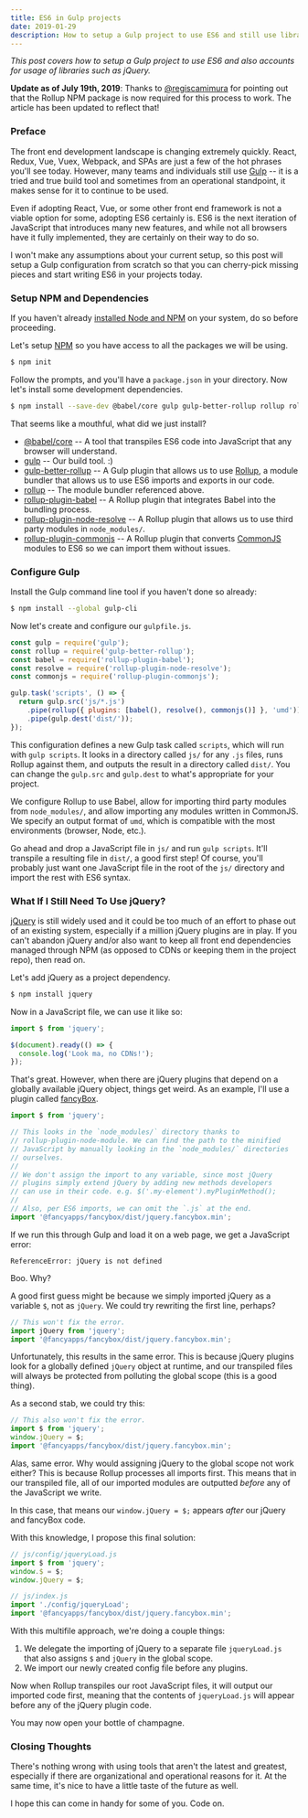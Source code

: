 ```yaml
---
title: ES6 in Gulp projects
date: 2019-01-29
description: How to setup a Gulp project to use ES6 and still use libraries such as jQuery.
---
```


_This post covers how to setup a Gulp project to use ES6 and also accounts for usage of libraries such as jQuery._

**Update as of July 19th, 2019**: Thanks to [@regiscamimura](https://twitter.com/regiscamimura) for pointing out that the Rollup NPM package is now required for this process to work. The article has been updated to reflect that!


### Preface

The front end development landscape is changing extremely quickly. React, Redux, Vue, Vuex, Webpack, and SPAs are just a few of the hot phrases you'll see today. However, many teams and individuals still use [Gulp](https://gulpjs.com/) -- it is a tried and true build tool and sometimes from an operational standpoint, it makes sense for it to continue to be used.

Even if adopting React, Vue, or some other front end framework is not a viable option for some, adopting ES6 certainly is. ES6 is the next iteration of JavaScript that introduces many new features, and while not all browsers have it fully implemented, they are certainly on their way to do so.

I won't make any assumptions about your current setup, so this post will setup a Gulp configuration from scratch so that you can cherry-pick missing pieces and start writing ES6 in your projects today.


### Setup NPM and Dependencies

If you haven't already [installed Node and NPM](https://nodejs.org/en/) on your system, do so before proceeding.

Let's setup [NPM](https://www.npmjs.com/) so you have access to all the packages we will be using.

```bash
$ npm init
```

Follow the prompts, and you'll have a `package.json` in your directory. Now let's install some development dependencies.

```bash
$ npm install --save-dev @babel/core gulp gulp-better-rollup rollup rollup-plugin-babel rollup-plugin-node-resolve rollup-plugin-commonjs
```

That seems like a mouthful, what did we just install?

- [@babel/core](https://www.npmjs.com/package/@babel/core) -- A tool that transpiles ES6 code into JavaScript that any browser will understand.
- [gulp](https://www.npmjs.com/package/gulp) -- Our build tool. :)
- [gulp-better-rollup](https://www.npmjs.com/package/gulp-better-rollup) -- A Gulp plugin that allows us to use [Rollup](https://rollupjs.org/guide/en), a module bundler that allows us to use ES6 imports and exports in our code.
- [rollup](https://www.npmjs.com/package/rollup) -- The module bundler referenced above.
- [rollup-plugin-babel](https://www.npmjs.com/package/rollup-plugin-babel) -- A Rollup plugin that integrates Babel into the bundling process.
- [rollup-plugin-node-resolve](https://www.npmjs.com/package/rollup-plugin-node-resolve) -- A Rollup plugin that allows us to use third party modules in `node_modules/`.
- [rollup-plugin-commonjs](https://www.npmjs.com/package/rollup-plugin-commonjs) -- A Rollup plugin that converts [CommonJS](https://en.wikipedia.org/wiki/CommonJS) modules to ES6 so we can import them without issues.


### Configure Gulp

Install the Gulp command line tool if you haven't done so already:

```bash
$ npm install --global gulp-cli
```

Now let's create and configure our `gulpfile.js`.

```jsx
const gulp = require('gulp');
const rollup = require('gulp-better-rollup');
const babel = require('rollup-plugin-babel');
const resolve = require('rollup-plugin-node-resolve');
const commonjs = require('rollup-plugin-commonjs');

gulp.task('scripts', () => {
  return gulp.src('js/*.js')
    .pipe(rollup({ plugins: [babel(), resolve(), commonjs()] }, 'umd'))
    .pipe(gulp.dest('dist/'));
});
```

This configuration defines a new Gulp task called `scripts`, which will run with `gulp scripts`. It looks in a directory called `js/` for any `.js` files, runs Rollup against them, and outputs the result in a directory called `dist/`. You can change the `gulp.src` and `gulp.dest` to what's appropriate for your project.

We configure Rollup to use Babel, allow for importing third party modules from `node_modules/`, and allow importing any modules written in CommonJS. We specify an output format of `umd`, which is compatible with the most environments (browser, Node, etc.).

Go ahead and drop a JavaScript file in `js/` and run `gulp scripts`. It'll transpile a resulting file in `dist/`, a good first step! Of course, you'll probably just want one JavaScript file in the root of the `js/` directory and import the rest with ES6 syntax.


### What If I Still Need To Use jQuery?

[jQuery](https://jquery.com/) is still widely used and it could be too much of an effort to phase out of an existing system, especially if a million jQuery plugins are in play. If you can't abandon jQuery and/or also want to keep all front end dependencies managed through NPM (as opposed to CDNs or keeping them in the project repo), then read on.

Let's add jQuery as a project dependency.

```bash
$ npm install jquery
```

Now in a JavaScript file, we can use it like so:

```jsx
import $ from 'jquery';

$(document).ready(() => {
  console.log('Look ma, no CDNs!');
});
```

That's great. However, when there are jQuery plugins that depend on a globally available jQuery object, things get weird. As an example, I'll use a plugin called [fancyBox](https://www.npmjs.com/package/@fancyapps/fancybox).

```jsx
import $ from 'jquery';

// This looks in the `node_modules/` directory thanks to
// rollup-plugin-node-module. We can find the path to the minified
// JavaScript by manually looking in the `node_modules/` directories
// ourselves.
//
// We don't assign the import to any variable, since most jQuery
// plugins simply extend jQuery by adding new methods developers
// can use in their code. e.g. $('.my-element').myPluginMethod();
//
// Also, per ES6 imports, we can omit the `.js` at the end.
import '@fancyapps/fancybox/dist/jquery.fancybox.min';
```

If we run this through Gulp and load it on a web page, we get a JavaScript error:

```
ReferenceError: jQuery is not defined
```

Boo. Why?

A good first guess might be because we simply imported jQuery as a variable `$`, not as `jQuery`. We could try rewriting the first line, perhaps?

```jsx
// This won't fix the error.
import jQuery from 'jquery';
import '@fancyapps/fancybox/dist/jquery.fancybox.min';
```

Unfortunately, this results in the same error. This is because jQuery plugins look for a globally defined `jQuery` object at runtime, and our transpiled files will always be protected from polluting the global scope (this is a good thing).

As a second stab, we could try this:

```jsx
// This also won't fix the error.
import $ from 'jquery';
window.jQuery = $;
import '@fancyapps/fancybox/dist/jquery.fancybox.min';
```

Alas, same error. Why would assigning jQuery to the global scope not work either? This is because Rollup processes all imports first. This means that in our transpiled file, all of our imported modules are outputted _before_ any of the JavaScript we write.

In this case, that means our `window.jQuery = $;` appears _after_ our jQuery and fancyBox code.

With this knowledge, I propose this final solution:

```jsx
// js/config/jqueryLoad.js
import $ from 'jquery';
window.$ = $;
window.jQuery = $;

// js/index.js
import './config/jqueryLoad';
import '@fancyapps/fancybox/dist/jquery.fancybox.min';
```

With this multifile approach, we're doing a couple things:

1. We delegate the importing of jQuery to a separate file `jqueryLoad.js` that also assigns `$` and `jQuery` in the global scope.
2. We import our newly created config file before any plugins.

Now when Rollup transpiles our root JavaScript files, it will output our imported code first, meaning that the contents of `jqueryLoad.js` will appear before any of the jQuery plugin code.

You may now open your bottle of champagne.


### Closing Thoughts

There's nothing wrong with using tools that aren't the latest and greatest, especially if there are organizational and operational reasons for it. At the same time, it's nice to have a little taste of the future as well.

I hope this can come in handy for some of you. Code on.
